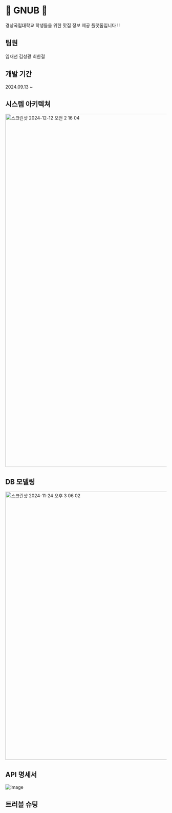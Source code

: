 # 🍚 GNUB 🍚
경상국립대학교 학생들을 위한 맛집 정보 제공 플랫폼입니다 !! <br>

## 팀원
임재선  김성광  최한결

## 개발 기간
2024.09.13 ~ 

## 시스템 아키텍쳐
<img width="1102" alt="스크린샷 2024-12-12 오전 2 16 04" src="https://github.com/user-attachments/assets/49ab0341-a479-4032-80ff-68e56b6a8c7b" />

## DB 모델링
<img width="837" alt="스크린샷 2024-11-24 오후 3 06 02" src="https://github.com/user-attachments/assets/b75d3c67-c9ab-4f44-8364-c9a5aef38225">

## API 명세서
![image](https://github.com/user-attachments/assets/8d2c837c-99ba-46dd-98dc-0b40314b53e7)

## 트러블 슈팅
